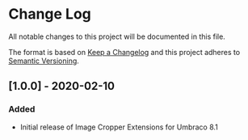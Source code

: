 # Change Log

All notable changes to this project will be documented in this file.

The format is based on [Keep a Changelog](https://keepachangelog.com/) and this project adheres to [Semantic Versioning](https://semver.org/).

## [1.0.0] - 2020-02-10
### Added
* Initial release of Image Cropper Extensions for Umbraco 8.1

[Unreleased]: https://github.com/callumbwhyte/umbraco-image-cropper-extensions/compare/release-1.0.0...HEAD